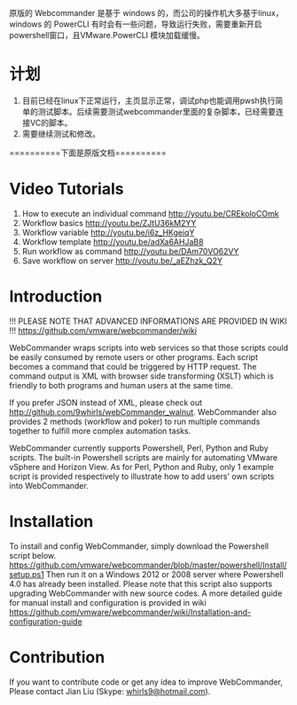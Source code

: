 
原版的 Webcommander 是基于 windows 的，而公司的操作机大多基于linux，windows 的 PowerCLI 有时会有一些问题，导致运行失败，需要重新开启powershell窗口，且VMware.PowerCLI 模块加载缓慢。

计划
====

1. 目前已经在linux下正常运行，主页显示正常，调试php也能调用pwsh执行简单的测试脚本。后续需要测试webcommander里面的复杂脚本，已经需要连接VC的脚本。
2. 需要继续测试和修改。

==========下面是原版文档==========

Video Tutorials
===============

1. How to execute an individual command http://youtu.be/CREkoloCOmk
2. Workflow basics http://youtu.be/ZJtU36kM2YY
3. Workflow variable http://youtu.be/i6z_HKgeiqY
4. Workflow template http://youtu.be/adXa6AHJaB8
5. Run workflow as command http://youtu.be/DAm70VO62VY
6. Save workflow on server http://youtu.be/_aEZhzk_Q2Y

Introduction
============

!!! PLEASE NOTE THAT ADVANCED INFORMATIONS ARE PROVIDED IN WIKI !!!
https://github.com/vmware/webcommander/wiki

WebCommander wraps scripts into web services so that those scripts could be easily consumed by remote users or other programs. 
Each script becomes a command that could be triggered by HTTP request. 
The command output is XML with browser side transforming (XSLT) which is friendly to both programs and human users at the same time.

If you prefer JSON instead of XML, please check out http://github.com/9whirls/webCommander_walnut.
WebCommander also provides 2 methods (workflow and poker) to run multiple commands together to fulfill more complex automation tasks.

WebCommander currently supports Powershell, Perl, Python and Ruby scripts. 
The built-in Powershell scripts are mainly for automating VMware vSphere and Horizon View. 
As for Perl, Python and Ruby, only 1 example script is provided respectively to illustrate how to add users' own scripts into WebCommander. 

Installation
============

To install and config WebCommander, simply download the Powershell script below.
https://github.com/vmware/webcommander/blob/master/powershell/Install/setup.ps1
Then run it on a Windows 2012 or 2008 server where Powershell 4.0 has already been installed.
Please note that this script also supports upgrading WebCommander with new source codes.
A more detailed guide for manual install and configuration is provided in wiki https://github.com/vmware/webcommander/wiki/Installation-and-configuration-guide

Contribution
============

If you want to contribute code or get any idea to improve WebCommander,
Please contact Jian Liu (Skype: whirls9@hotmail.com).
